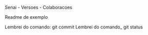 Senai - Versoes - Colaboracoes

Readme de exemplo



Lembrei do comando: git commit
Lembrei do comando_ git status


